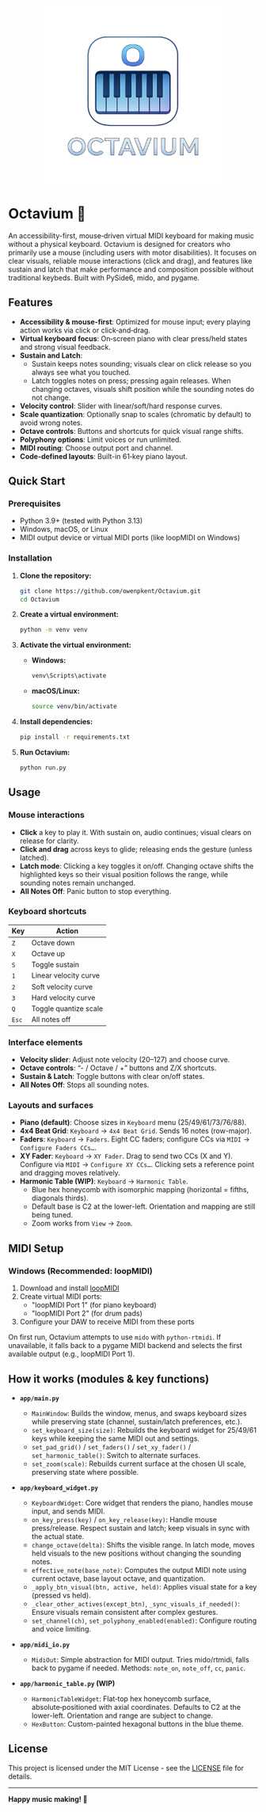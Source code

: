 <p align="center">
  <img src="Octavium%20logo.png" alt="Octavium Logo" width="360" />
</p>

# Octavium 🎹

An accessibility-first, mouse‑driven virtual MIDI keyboard for making music without a physical keyboard. Octavium is designed for creators who primarily use a mouse (including users with motor disabilities). It focuses on clear visuals, reliable mouse interactions (click and drag), and features like sustain and latch that make performance and composition possible without traditional keybeds. Built with PySide6, mido, and pygame.

## Features

- **Accessibility & mouse-first**: Optimized for mouse input; every playing action works via click or click‑and‑drag.
- **Virtual keyboard focus**: On‑screen piano with clear press/held states and strong visual feedback.
- **Sustain and Latch**:
  - Sustain keeps notes sounding; visuals clear on click release so you always see what you touched.
  - Latch toggles notes on press; pressing again releases. When changing octaves, visuals shift position while the sounding notes do not change.
- **Velocity control**: Slider with linear/soft/hard response curves.
- **Scale quantization**: Optionally snap to scales (chromatic by default) to avoid wrong notes.
- **Octave controls**: Buttons and shortcuts for quick visual range shifts.
- **Polyphony options**: Limit voices or run unlimited.
- **MIDI routing**: Choose output port and channel.
- **Code-defined layouts**: Built-in 61‑key piano layout.

## Quick Start

### Prerequisites

- Python 3.9+ (tested with Python 3.13)
- Windows, macOS, or Linux
- MIDI output device or virtual MIDI ports (like loopMIDI on Windows)

### Installation

1. **Clone the repository:**
   ```bash
   git clone https://github.com/owenpkent/Octavium.git
   cd Octavium
   ```

2. **Create a virtual environment:**
   ```bash
   python -m venv venv
   ```

3. **Activate the virtual environment:**
   - **Windows:**
     ```bash
     venv\Scripts\activate
     ```
   - **macOS/Linux:**
     ```bash
     source venv/bin/activate
     ```

4. **Install dependencies:**
   ```bash
   pip install -r requirements.txt
   ```

5. **Run Octavium:**
   ```bash
   python run.py
   ```

## Usage

### Mouse interactions

- **Click** a key to play it. With sustain on, audio continues; visual clears on release for clarity.
- **Click and drag** across keys to glide; releasing ends the gesture (unless latched).
- **Latch mode**: Clicking a key toggles it on/off. Changing octave shifts the highlighted keys so their visual position follows the range, while sounding notes remain unchanged.
- **All Notes Off**: Panic button to stop everything.

### Keyboard shortcuts

| Key | Action |
|-----|--------|
| `Z` | Octave down |
| `X` | Octave up |
| `S` | Toggle sustain |
| `1` | Linear velocity curve |
| `2` | Soft velocity curve |
| `3` | Hard velocity curve |
| `Q` | Toggle quantize scale |
| `Esc` | All notes off |

### Interface elements

- **Velocity slider**: Adjust note velocity (20–127) and choose curve.
- **Octave controls**: “- / Octave / +” buttons and Z/X shortcuts.
- **Sustain & Latch**: Toggle buttons with clear on/off states.
- **All Notes Off**: Stops all sounding notes.

### Layouts and surfaces

- **Piano (default)**: Choose sizes in `Keyboard` menu (25/49/61/73/76/88).
- **4x4 Beat Grid**: `Keyboard` → `4x4 Beat Grid`. Sends 16 notes (row-major).
- **Faders**: `Keyboard` → `Faders`. Eight CC faders; configure CCs via `MIDI` → `Configure Faders CCs…`.
- **XY Fader**: `Keyboard` → `XY Fader`. Drag to send two CCs (X and Y). Configure via `MIDI` → `Configure XY CCs…`. Clicking sets a reference point and dragging moves relatively.
- **Harmonic Table (WIP)**: `Keyboard` → `Harmonic Table`.
  - Blue hex honeycomb with isomorphic mapping (horizontal = fifths, diagonals thirds).
  - Default base is C2 at the lower-left. Orientation and mapping are still being tuned.
  - Zoom works from `View` → `Zoom`.

## MIDI Setup

### Windows (Recommended: loopMIDI)

1. Download and install [loopMIDI](https://www.tobias-erichsen.de/software/loopmidi.html)
2. Create virtual MIDI ports:
   - "loopMIDI Port 1" (for piano keyboard)
   - "loopMIDI Port 2" (for drum pads)
3. Configure your DAW to receive MIDI from these ports

On first run, Octavium attempts to use `mido` with `python-rtmidi`. If unavailable, it falls back to a pygame MIDI backend and selects the first available output (e.g., loopMIDI Port 1).

## How it works (modules & key functions)

- **`app/main.py`**
  - `MainWindow`: Builds the window, menus, and swaps keyboard sizes while preserving state (channel, sustain/latch preferences, etc.).
  - `set_keyboard_size(size)`: Rebuilds the keyboard widget for 25/49/61 keys while keeping the same MIDI out and settings.
  - `set_pad_grid()` / `set_faders()` / `set_xy_fader()` / `set_harmonic_table()`: Switch to alternate surfaces.
  - `set_zoom(scale)`: Rebuilds current surface at the chosen UI scale, preserving state where possible.

- **`app/keyboard_widget.py`**
  - `KeyboardWidget`: Core widget that renders the piano, handles mouse input, and sends MIDI.
  - `on_key_press(key)` / `on_key_release(key)`: Handle mouse press/release. Respect sustain and latch; keep visuals in sync with the actual state.
  - `change_octave(delta)`: Shifts the visible range. In latch mode, moves held visuals to the new positions without changing the sounding notes.
  - `effective_note(base_note)`: Computes the output MIDI note using current octave, base layout octave, and quantization.
  - `_apply_btn_visual(btn, active, held)`: Applies visual state for a key (pressed vs held).
  - `_clear_other_actives(except_btn)`, `_sync_visuals_if_needed()`: Ensure visuals remain consistent after complex gestures.
  - `set_channel(ch)`, `set_polyphony_enabled(enabled)`: Configure routing and voice limiting.

- **`app/midi_io.py`**
  - `MidiOut`: Simple abstraction for MIDI output. Tries mido/rtmidi, falls back to pygame if needed. Methods: `note_on`, `note_off`, `cc`, `panic`.

- **`app/harmonic_table.py` (WIP)**
  - `HarmonicTableWidget`: Flat‑top hex honeycomb surface, absolute‑positioned with axial coordinates. Defaults to C2 at the lower-left. Orientation and range are subject to change.
  - `HexButton`: Custom-painted hexagonal buttons in the blue theme.



## License

This project is licensed under the MIT License - see the [LICENSE](LICENSE) file for details.

---

**Happy music making! 🎵**
